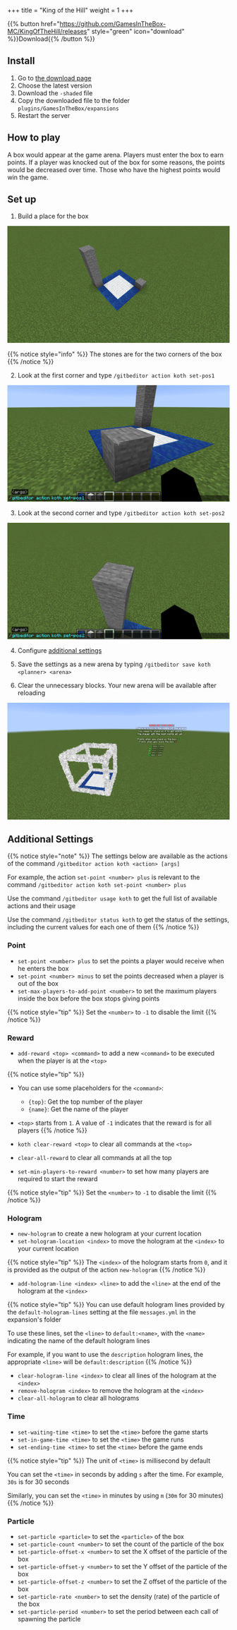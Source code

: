 +++
title = "King of the Hill"
weight = 1
+++

{{% button href="https://github.com/GamesInTheBox-MC/KingOfTheHill/releases" style="green" icon="download" %}}Download{{% /button %}}

## Install

1. Go to [the download page](https://github.com/GamesInTheBox-MC/KingOfTheHill/releases)
2. Choose the latest version
3. Download the `-shaded` file
4. Copy the downloaded file to the folder `plugins/GamesInTheBox/expansions`
5. Restart the server

## How to play

A box would appear at the game arena. Players must enter the box to earn points. If a player was knocked out of the box for some reasons, the points would be decreased over time. Those who have the highest points would win the game.

## Set up

1. Build a place for the box

![1-Build](1-build.png)

{{% notice style="info" %}}
The stones are for the two corners of the box
{{% /notice %}}

2. Look at the first corner and type `/gitbeditor action koth set-pos1`

![2-Set-Pos1](2-set-pos1.png)

3. Look at the second corner and type `/gitbeditor action koth set-pos2`

![3-Set-Pos2](3-set-pos2.png)

4. Configure [additional settings](#additional-settings)

5. Save the settings as a new arena by typing `/gitbeditor save koth <planner> <arena>`

6. Clear the unnecessary blocks. Your new arena will be available after reloading

![4-Final](4-final.png)

## Additional Settings

{{% notice style="note" %}}
The settings below are available as the actions of the command `/gitbeditor action koth <action> [args]`

For example, the action `set-point <number> plus` is relevant to the command `/gitbeditor action koth set-point <number> plus`

Use the command `/gitbeditor usage koth` to get the full list of available actions and their usage

Use the command `/gitbeditor status koth` to get the status of the settings, including the current values for each one of them
{{% /notice %}}

### Point

* `set-point <number> plus` to set the points a player would receive when he enters the box
* `set-point <number> minus` to set the points decreased when a player is out of the box
* `set-max-players-to-add-point <number>` to set the maximum players inside the box before the box stops giving points

{{% notice style="tip" %}}
Set the `<number>` to `-1` to disable the limit
{{% /notice %}}

### Reward

* `add-reward <top> <command>` to add a new `<command>` to be executed when the player is at the `<top>`

{{% notice style="tip" %}}
* You can use some placeholders for the `<command>`:
  * `{top}`: Get the top number of the player
  * `{name}`: Get the name of the player
* `<top>` starts from `1`. A value of `-1` indicates that the reward is for all players
{{% /notice %}}

* `koth clear-reward <top>` to clear all commands at the `<top>`
* `clear-all-reward` to clear all commands at all the top
* `set-min-players-to-reward <number>` to set how many players are required to start the reward

{{% notice style="tip" %}}
Set the `<number>` to `-1` to disable the limit
{{% /notice %}}

### Hologram

* `new-hologram` to create a new hologram at your current location
* `set-hologram-location <index>` to move the hologram at the `<index>` to your current location

{{% notice style="tip" %}}
The `<index>` of the hologram starts from `0`, and it is provided as the output of the action `new-hologram`
{{% /notice %}}

* `add-hologram-line <index> <line>` to add the `<line>` at the end of the hologram at the `<index>`

{{% notice style="tip" %}}
You can use default hologram lines provided by the `default-hologram-lines` setting at the file `messages.yml` in the expansion's folder

To use these lines, set the `<line>` to `default:<name>`, with the `<name>` indicating the name of the default hologram lines

For example, if you want to use the `description` hologram lines, the appropriate `<line>` will be `default:description`
{{% /notice %}}

* `clear-hologram-line <index>` to clear all lines of the hologram at the `<index>`
* `remove-hologram <index>` to remove the hologram at the `<index>`
* `clear-all-hologram` to clear all holograms

### Time

* `set-waiting-time <time>` to set the `<time>` before the game starts
* `set-in-game-time <time>` to set the `<time>` the game runs
* `set-ending-time <time>` to set the `<time>` before the game ends

{{% notice style="tip" %}}
The unit of `<time>` is millisecond by default

You can set the `<time>` in seconds by adding `s` after the time. For example, `30s` is for 30 seconds

Similarly, you can set the `<time>` in minutes by using `m` (`30m` for 30 minutes)
{{% /notice %}}

### Particle

* `set-particle <particle>` to set the `<particle>` of the box
* `set-particle-count <number>` to set the count of the particle of the box
* `set-particle-offset-x <number>` to set the X offset of the particle of the box
* `set-particle-offset-y <number>` to set the Y offset of the particle of the box
* `set-particle-offset-z <number>` to set the Z offset of the particle of the box
* `set-particle-rate <number>` to set the density (rate) of the particle of the box
* `set-particle-period <number>` to set the period between each call of spawning the particle

